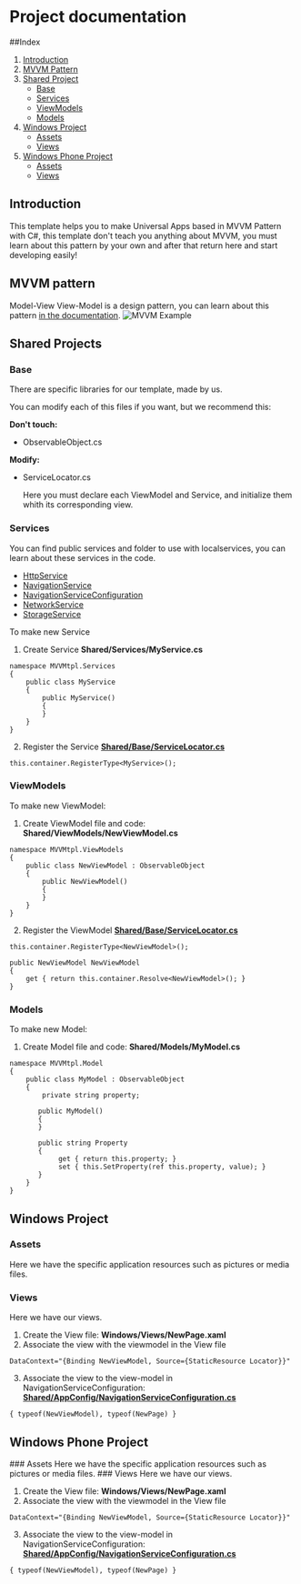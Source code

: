 # Project documentation

##Index
1. [Introduction](#introduction) 
2. [MVVM Pattern](#mvvm-pattern) 
3. [Shared Project](#shared-projects) 
    * [Base](#base) 
    * [Services](#services) 
    * [ViewModels](#viewmodels) 
    * [Models](#models) 
4. [Windows Project](#windows-project) 
    * [Assets](#assets) 
    * [Views](#views) 
5. [Windows Phone Project](#windows-phone-project) 
    * [Assets](#wp-assets)
    * [Views](#wp-views)

## Introduction
This template helps you to make Universal Apps based in MVVM Pattern with C#, this template don't teach you anything about MVVM, you must learn about this pattern by your own and after that return here and start developing easily!
## MVVM pattern
Model-View View-Model is a design pattern, you can learn about this pattern [in the documentation](http://msdn.microsoft.com/en-us/library/gg405484.aspx).
![MVVM Example](http://i.imgur.com/TMp4RsZ.png)
## Shared Projects
### Base
There are specific libraries for our template, made by us.

You can modify each of this files if you want, but we recommend this:

**Don't touch:**

* ObservableObject.cs

**Modify:**

* ServiceLocator.cs

    Here you must declare each ViewModel and Service, and initialize them whith its corresponding view.

### Services
You can find public services and folder to use with localservices, you can learn about these services in the code.

- [HttpService](https://github.com/MSPSpain/Universal-App-MVVM/blob/master/CSharp/Project/MVVMtpl/MVVMtpl.Shared/Services/HttpService.cs)
- [NavigationService](https://github.com/MSPSpain/Universal-App-MVVM/blob/master/CSharp/Project/MVVMtpl/MVVMtpl.Shared/Services/NavigationService.cs)
- [NavigationServiceConfiguration](https://github.com/MSPSpain/Universal-App-MVVM/blob/master/CSharp/Project/MVVMtpl/MVVMtpl.Shared/Services/NavigationServiceConfiguration.cs)
- [NetworkService](https://github.com/MSPSpain/Universal-App-MVVM/blob/master/CSharp/Project/MVVMtpl/MVVMtpl.Shared/Services/NetworkService.cs)
- [StorageService](https://github.com/MSPSpain/Universal-App-MVVM/blob/master/CSharp/Project/MVVMtpl/MVVMtpl.Shared/Services/StorageService.cs)

To make new Service

1. Create Service **Shared/Services/MyService.cs**
```
namespace MVVMtpl.Services
{
    public class MyService
    {
        public MyService()
        {
        }
    }
}
```
2. Register the Service
**[Shared/Base/ServiceLocator.cs](https://github.com/MSPSpain/Universal-App-MVVM/blob/master/CSharp/Project/MVVMtpl/MVVMtpl.Shared/Base/ServiceLocator.cs)**

```
this.container.RegisterType<MyService>();
```
### ViewModels
To make new ViewModel:

1. Create ViewModel file and code:
**Shared/ViewModels/NewViewModel.cs**
```
namespace MVVMtpl.ViewModels
{
    public class NewViewModel : ObservableObject
    {
        public NewViewModel()
        {
        }
    }
}
```
2. Register the ViewModel
**[Shared/Base/ServiceLocator.cs](https://github.com/MSPSpain/Universal-App-MVVM/blob/master/CSharp/Project/MVVMtpl/MVVMtpl.Shared/Base/ServiceLocator.cs)**

```
this.container.RegisterType<NewViewModel>();

public NewViewModel NewViewModel
{
    get { return this.container.Resolve<NewViewModel>(); }
}
```
### Models
To make new Model:

1. Create Model file and code:
**Shared/Models/MyModel.cs**
```
namespace MVVMtpl.Model
{
    public class MyModel : ObservableObject
    {
        private string property;

       public MyModel()
       {
       }

       public string Property
       {
            get { return this.property; }
            set { this.SetProperty(ref this.property, value); }
       }
    }
}

```
## Windows Project
### Assets
Here we have the specific application resources such as pictures or media files.
### Views
Here we have our views.

1. Create the View file:
**Windows/Views/NewPage.xaml**
2. Associate the view with the viewmodel in the View file
```
DataContext="{Binding NewViewModel, Source={StaticResource Locator}}"
```
3. Associate the view to the view-model in NavigationServiceConfiguration:
**[Shared/AppConfig/NavigationServiceConfiguration.cs](https://github.com/MSPSpain/Universal-App-MVVM/blob/master/CSharp/Project/MVVMtpl/MVVMtpl.Shared/Services/NavigationServiceConfiguration.cs)**
```
{ typeof(NewViewModel), typeof(NewPage) }
```
## Windows Phone Project
<a name="wp-assets" />
### Assets
Here we have the specific application resources such as pictures or media files.
### Views
Here we have our views.

1. Create the View file:
**Windows/Views/NewPage.xaml**
2. Associate the view with the viewmodel in the View file
```
DataContext="{Binding NewViewModel, Source={StaticResource Locator}}"
```
3. Associate the view to the view-model in NavigationServiceConfiguration:
**[Shared/AppConfig/NavigationServiceConfiguration.cs](https://github.com/MSPSpain/Universal-App-MVVM/blob/master/CSharp/Project/MVVMtpl/MVVMtpl.Shared/Services/NavigationServiceConfiguration.cs)**
```
{ typeof(NewViewModel), typeof(NewPage) }
```





